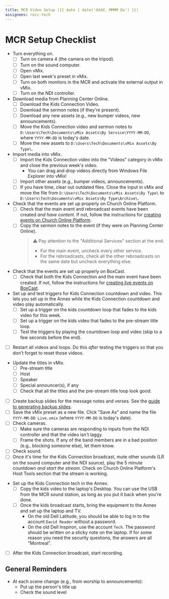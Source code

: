 ```yaml
---
title: MCR Video Setup ({{ date | date('dddd, MMMM Do') }})
assignees: recc-tech
---
```


# MCR Setup Checklist

- Turn everything on.
    - [ ] Turn on camera 4 (the camera on the tripod).
    - [ ] Turn on the sound computer.
    - [ ] Open vMix.
    - [ ] Open last week's preset in vMix.
    - [ ] Turn on both monitors in the MCR and activate the external output in vMix.
    - [ ] Turn on the NDI controller.
- Download media from Planning Center Online.
    - [ ] Download the Kids Connection Video.
    - [ ] Download the sermon notes (if they're present).
    - [ ] Download any new assets (e.g., new bumper videos, new announcements).
    - [ ] Move the Kids Connection video and sermon notes to `D:\Users\Tech\Documents\vMix Assets\By Service\YYYY-MM-DD`, where `YYYY-MM-DD` is today's date.
    - [ ] Move the new assets to `D:\Users\Tech\Documents\vMix Assets\By Type\`.
- Import media into vMix.
    - [ ] Import the Kids Connection video into the "Videos" category in vMix and close the previous week's video.
        - You can drag and drop videos directly from Windows File Explorer into vMix!
    - [ ] Import other assets (e.g., bumper videos, announcements).
    - [ ] If you have time, clear out outdated files. Close the input in vMix and move the file from `D:\Users\Tech\Documents\vMix Assets\By Type\` to `D:\Users\Tech\Documents\vMix Assets\By Type\Archive\`.
- Check that the events are set up properly on Church Online Platform.
    - [ ] Check that the main event and rebroadcast events have been created _and have content_. If not, follow the instructions for [creating events on Church Online Platform](https://github.com/recc-tech/tech/wiki/Creating-Events-on-Church-Online-Platform).
    - [ ] Copy the sermon notes to the event (if they were on Planning Center Online).
        > :warning: Pay attention to the "Additional Services" section at the end.
        > - For the main event, uncheck every other service.
        > - For the rebroadcasts, check all the other rebroadcasts on the same date but uncheck everything else.
- Check that the events are set up properly on BoxCast.
    - [ ] Check that both the Kids Connection and the main event have been created. If not, follow the instructions for [creating live events on BoxCast](https://github.com/recc-tech/tech/wiki/Creating-Live-Events-on-BoxCast).
- Set up and test triggers for Kids Connection countdown and video. This lets you set up in the Annex while the Kids Connection countdown and video play automatically.
    - [ ] Set up a trigger on the kids countdown loop that fades to the kids video for this week.
    - [ ] Set up a trigger on the kids video that fades to the pre-stream title loop.
    - [ ] Test the triggers by playing the countdown loop and video (skip to a few seconds before the end).
- [ ] Restart all videos and loops. Do this _after_ testing the triggers so that you don't forget to reset those videos.
- Update the titles in vMix.
    - [ ] Pre-stream title
    - [ ] Host
    - [ ] Speaker
    - [ ] Special announcer(s), if any
    - [ ] Check that all the titles and the pre-stream title loop look good.
- [ ] Create backup slides for the message notes and verses. See the [guide to generating backup slides](https://github.com/recc-tech/tech/wiki/Generating-Backup-Slides).
- [ ] Save the vMix preset as a new file. Click "Save As" and name the file `YYYY-MM-DD Live.vmix` (where `YYYY-MM-DD` is today's date).
- [ ] Check cameras.
    - [ ] Make sure the cameras are responding to inputs from the NDI controller and that the video isn't laggy.
    - [ ] Frame the shots. If any of the band members are in a bad position (e.g., blocking someone else), let them know.
- [ ] Check sound.
- [ ] Once it's time for the Kids Connection broadcast, mute other sounds (LR on the sound computer and the NDI source), play the 5 minute countdown _and start the stream_. Check on Church Online Platform's Host Tools section that the stream is working.
- Set up the Kids Connection tech in the Annex.
    - [ ] Copy the kids video to the laptop's Desktop. You can use the USB from the MCR sound station, as long as you put it back when you're done.
    - [ ] Once the kids broadcast starts, bring the equipment to the Annex and set up the laptop and TV.
        - On the old Dell Latitude, you should be able to log in to the account `David Reader` without a password.
        - On the old Dell Inspiron, use the account `Tech`. The password should be written on a sticky note on the laptop. If for some reason you need the security questions, the answers are all "Montreal".
- [ ] After the Kids Connection broadcast, start recording.

## General Reminders
- At each scene change (e.g., from worship to announcements):
    - Put up the person's title up
    - Check the sound level
